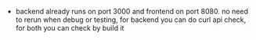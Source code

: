 - backend already runs on port 3000 and frontend on port 8080. no need to rerun when debug or testing, for backend you can do curl api check, for both you can check by build it